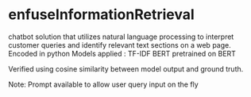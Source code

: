 # enfuseInformationRetrieval

chatbot solution that utilizes natural language processing to interpret customer queries and identify relevant text sections on a web page.
Encoded in python
Models applied :
TF-IDF
BERT pretrained on BERT

Verified using cosine similarity between model output and ground truth.

Note: Prompt available to allow user query input on the fly 
